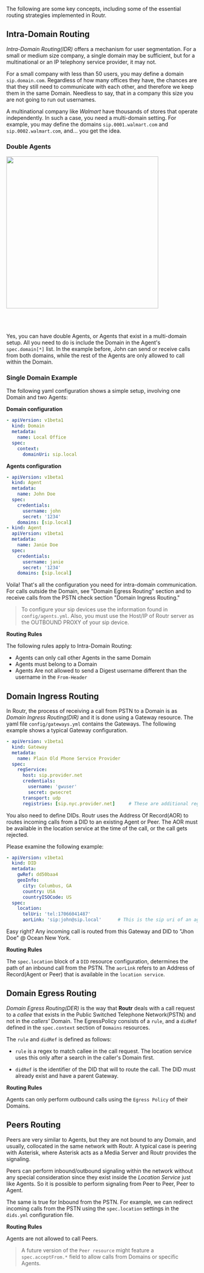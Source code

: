 The following are some key concepts, including some of the essential routing strategies implemented in Routr.

## Intra-Domain Routing

_Intra-Domain Routing(IDR)_ offers a mechanism for user segmentation. For a small or medium size company, a single domain may be sufficient, but for a multinational or an IP telephony service provider, it may not.

For a small company with less than 50 users, you may define a domain `sip.domain.com`. Regardless of how many offices they have, the chances are that they still need to communicate with each other, and therefore we keep them in the same Domain. Needless to say, that in a company this size you are not going to run out usernames.

A multinational company like _Walmart_ have thousands of stores that operate independently. In such a case, you need a multi-domain setting. For example, you may define the domains `sip.0001.walmart.com` and `sip.0002.walmart.com`, and... you get the idea.

### Double Agents

<img src="https://raw.githubusercontent.com/wiki/fonoster/routr/images/double_agent.png" width=400 style="margin-bottom: 50px">
<br>

Yes, you can have double Agents, or Agents that exist in a multi-domain setup. All you need to do is include the Domain in the Agent's `spec.domain[*]` list. In the example before, John can send or receive calls from both domains, while the rest of the Agents are only allowed to call within the Domain.

### Single Domain Example

The following yaml configuration shows a simple setup, involving one Domain and two Agents:

**Domain configuration**

```yaml
- apiVersion: v1beta1
  kind: Domain
  metadata:
    name: Local Office
  spec:
    context:
      domainUri: sip.local
```

**Agents configuration**

```yaml
- apiVersion: v1beta1
  kind: Agent
  metadata:
    name: John Doe
  spec:
    credentials:
      username: john
      secret: '1234'
    domains: [sip.local]
- kind: Agent
  apiVersion: v1beta1
  metadata:
    name: Janie Doe
  spec:
    credentials:
      username: janie
      secret: '1234'
    domains: [sip.local]
```

 Voila! That's all the configuration you need for intra-domain communication. For calls outside the Domain, see "Domain Egress Routing" section and to receive calls from the PSTN check section "Domain Ingress Routing."

> To configure your sip devices use the information found in `config/agents.yml`. Also, you must use the Host/IP of Routr server as
> the OUTBOUND PROXY of your sip device.

**Routing Rules**

The following rules apply to Intra-Domain Routing:

- Agents can only call other Agents in the same Domain
- Agents must belong to a Domain
- Agents Are not allowed to send a Digest username different than the username in the `From-Header`

## Domain Ingress Routing

In Routr, the process of receiving a call from PSTN to a Domain is as _Domain Ingress Routing(DIR)_ and it is done using a Gateway resource. The yaml file `config/gateways.yml` contains the Gateways. The following example shows a typical Gateway configuration.

```yaml
- apiVersion: v1beta1
  kind: Gateway
  metadata:
    name: Plain Old Phone Service Provider
  spec:
    regService:
      host: sip.provider.net
      credentials:
        username: 'gwuser'
        secret: gwsecret
      transport: udp
      registries: [sip.nyc.provider.net]     # These are additional registrars within the provider's network
```

You also need to define DIDs. Routr uses the Address Of Record(AOR) to routes incoming calls from a DID  to an existing Agent or Peer. The AOR must be available in the location service at the time of the call, or the call gets rejected.

Please examine the following example:

```yaml
- apiVersion: v1beta1
  kind: DID
  metadata:
    gwRef: dd50baa4
    geoInfo:
      city: Columbus, GA
      country: USA
      countryISOCode: US
  spec:
    location:
      telUri: 'tel:17066041487'
      aorLink: 'sip:john@sip.local'      # This is the sip uri of an agent that is expected to be logged in
```

Easy right? Any incoming call is routed from this Gateway and DID to "Jhon Doe" @ Ocean New York.

**Routing Rules**

The `spec.location` block of a `DID` resource configuration, determines the path of an inbound call from the PSTN. The `aorLink` refers to an Address of Record(Agent or Peer) that is available in the `location service`.

## Domain Egress Routing

_Domain Egress Routing(DER)_ is the way that **Routr** deals with a call request to a _callee_ that exists in the Public Switched Telephone Network(PSTN) and not in the _callers'_ Domain. The EgressPolicy consists of a `rule`, and a `didRef` defined in the `spec.context` section of `Domains` resources.

The `rule` and `didRef` is defined as follows:

* `rule` is a regex to match callee in the call request. The location service uses this only after a search in the caller's Domain first.

* `didRef` is the identifier of the DID that will to route the call. The DID must already exist and have a parent Gateway.

**Routing Rules**

Agents can only perform outbound calls using the `Egress Policy` of their Domains.

## Peers Routing

Peers are very similar to Agents, but they are not bound to any Domain, and usually, collocated in the same network with Routr. A typical case is peering with Asterisk, where Asterisk acts as a Media Server and Routr provides the signaling.

Peers can perform inbound/outbound signaling within the network without any special consideration since they exist inside the _Location Service_ just like Agents. So it is possible to perform signaling from Peer to Peer, Peer to Agent.

The same is true for Inbound from the PSTN. For example, we can redirect incoming calls from the PSTN using the `spec.location` settings in the `dids.yml` configuration file.

**Routing Rules**

Agents are not allowed to call Peers.

> A future version of the `Peer resource` might feature a `spec.acceptFrom.*` field to allow calls from Domains or specific Agents.
